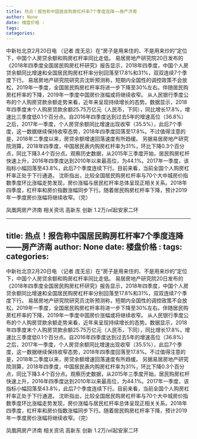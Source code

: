 ```yaml
---
title: 热点！报告称中国居民购房杠杆率7个季度连降——房产济南
author: None
date: 楼盘价格 : 
tags: 
categories: 
---
```

                        
<!-- more -->
中新社北京2月20日电 （记者 庞无忌）在“房子是用来住的、不是用来炒的”定位下，中国个人房贷余额和购房杠杆率同比走低。
易居房地产研究院20日发布的《2018年四季度全国居民购房杠杆研究》报告显示，2018年四季度，中国个人房贷余额同比增速和全国居民购房杠杆率分别回落至17.8%和31%，双双连续7个季度下行。
易居房地产研究院研究员沈昕预测称，短期内全国性的调控政策不会放松，2019年一季度，全国居民购房杠杆率将进一步下降至30%左右。伴随居民购房杠杆率的下降，2019年一季度中国房价涨幅或将继续收窄。
从人民银行季度公布的个人购房贷款余额走势来看，近年来呈现持续增长的态势。数据显示，2018年四季度末个人购房贷款余额25.75万亿元（人民币，下同），同比增长17.8%，增速比三季度低0.1个百分点。自2016年四季度达到过去5年的增速高位（36.8%）之后，2017年一季度，个人房贷余额同比增速出现收窄（35.5%），此后7个季度，这一数据继续保持收窄态势，2018年四季度回落至17.8%。不过值得注意的是，2018年二季度以来，房贷余额增速回落速度有所趋缓。
另据易居房地产研究院测算，2018年四季度，中国居民表内购房杠杆率为31%，环比下降0.3个百分点，同比下降3.4个百分点。观察历史数据，从2015年三季度开始，居民购房杠杆快速上升，2016年四季度达到2010年以来最高位，为44.1%。2017年一季度，该指标小幅回落至43.8%，此后7个季度连续下行。目前来看，当前全国个人购房杠杆率正处于下行通道。
沈昕指出，比较全国居民购房杠杆率与70个大中城房价指数季度环比涨幅走势发现，房价涨幅与居民杠杆率总体呈现正相关关系。2018年四季度，杠杆率和房价指数涨幅同步下行。随着居民购房杠杆率下降，预计2019年一季度房价涨幅将继续收窄。（完）
                        
                        
                        
                        
                                        
                    
                    
                
                    
                    
                    
                
                    
                
凤凰网房产济南
相关资讯
高新东 创新
1.2万/㎡起安家二环
	                        
	                    
	                        
	                    
---
title: 热点！报告称中国居民购房杠杆率7个季度连降——房产济南
author: None
date: 楼盘价格 : 
tags: 
categories: 
---
                        
<!-- more -->
中新社北京2月20日电 （记者 庞无忌）在“房子是用来住的、不是用来炒的”定位下，中国个人房贷余额和购房杠杆率同比走低。
易居房地产研究院20日发布的《2018年四季度全国居民购房杠杆研究》报告显示，2018年四季度，中国个人房贷余额同比增速和全国居民购房杠杆率分别回落至17.8%和31%，双双连续7个季度下行。
易居房地产研究院研究员沈昕预测称，短期内全国性的调控政策不会放松，2019年一季度，全国居民购房杠杆率将进一步下降至30%左右。伴随居民购房杠杆率的下降，2019年一季度中国房价涨幅或将继续收窄。
从人民银行季度公布的个人购房贷款余额走势来看，近年来呈现持续增长的态势。数据显示，2018年四季度末个人购房贷款余额25.75万亿元（人民币，下同），同比增长17.8%，增速比三季度低0.1个百分点。自2016年四季度达到过去5年的增速高位（36.8%）之后，2017年一季度，个人房贷余额同比增速出现收窄（35.5%），此后7个季度，这一数据继续保持收窄态势，2018年四季度回落至17.8%。不过值得注意的是，2018年二季度以来，房贷余额增速回落速度有所趋缓。
另据易居房地产研究院测算，2018年四季度，中国居民表内购房杠杆率为31%，环比下降0.3个百分点，同比下降3.4个百分点。观察历史数据，从2015年三季度开始，居民购房杠杆快速上升，2016年四季度达到2010年以来最高位，为44.1%。2017年一季度，该指标小幅回落至43.8%，此后7个季度连续下行。目前来看，当前全国个人购房杠杆率正处于下行通道。
沈昕指出，比较全国居民购房杠杆率与70个大中城房价指数季度环比涨幅走势发现，房价涨幅与居民杠杆率总体呈现正相关关系。2018年四季度，杠杆率和房价指数涨幅同步下行。随着居民购房杠杆率下降，预计2019年一季度房价涨幅将继续收窄。（完）
                        
                        
                        
                        
                                        
                    
                    
                
                    
                    
                    
                
                    
                
凤凰网房产济南
相关资讯
高新东 创新
1.2万/㎡起安家二环
	                        
	                    
	                        
	                    
